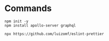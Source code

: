 # Commands

```
npm init -y
npm install apollo-server graphql

npx https://github.com/luizomf/eslint-prettier


```
